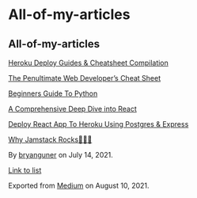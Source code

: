 All-of-my-articles
==================

All-of-my-articles
------------------

[Heroku Deploy Guides & Cheatsheet Compilation](https://medium.com/p/b2897b69ce02)

[The Penultimate Web Developer’s Cheat Sheet](https://medium.com/p/a02a423139a4)

[Beginners Guide To Python](https://medium.com/p/e5a59b5bb64d)

[A Comprehensive Deep Dive into React](https://medium.com/p/1965dcde8d4f)

[Deploy React App To Heroku Using Postgres & Express](https://medium.com/p/70b7ea807986)

[Why Jamstack Rocks🤘😎🤙](https://medium.com/p/666114722f35)

By <a href="https://medium.com/@bryanguner" class="p-author h-card">bryanguner</a> on July 14, 2021.

[Link to list](https://medium.com/@bryanguner/list/c3e4795e0ad4)

Exported from [Medium](https://medium.com) on August 10, 2021.
